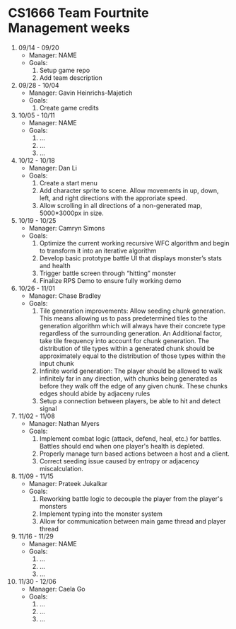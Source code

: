 # CS1666 Team Fourtnite Management weeks

1. 09/14 - 09/20
	* Manager: NAME
	* Goals:
		1. Setup game repo
		2. Add team description
2. 09/28 - 10/04
	* Manager: Gavin Heinrichs-Majetich
	* Goals:
		1. Create game credits
2. 10/05 - 10/11
	* Manager: NAME
	* Goals:
		1. ...
		1. ...
		1. ...
2. 10/12 - 10/18
	* Manager: Dan Li
	* Goals:
		1. Create a start menu
		2. Add character sprite to scene. Allow movements in up, down, left, and right directions with the approriate speed. 
		3. Allow scrolling in all directions of a non-generated map, 5000*3000px in size.
2. 10/19 - 10/25
	* Manager: Camryn Simons
	* Goals:
		1. Optimize the current working recursive WFC algorithm and begin to transform it into an iterative algorithm
		2. Develop basic prototype battle UI that displays monster’s stats and health
		3. Trigger battle screen through “hitting” monster
		4. Finalize RPS Demo to ensure fully working demo 
2. 10/26 - 11/01
	* Manager: Chase Bradley
	* Goals:
		1. Tile generation improvements: Allow seeding chunk generation. This means allowing us to pass predetermined tiles to the generation algorithm which will always have their concrete type regardless of the surrounding generation. An Additional factor, take tile frequency into account for chunk generation.  The distribution of tile types within a generated chunk should be approximately equal to the distribution of those types within the input chunk
		2. Infinite world generation: The player should be allowed to walk infinitely far in any direction, with chunks being generated as before they walk off the edge of any given chunk. These chunks edges should abide by adjaceny rules
		3. Setup a connection between players, be able to hit and detect signal
2. 11/02 - 11/08
	* Manager: Nathan Myers
	* Goals:
		1. Implement combat logic (attack, defend, heal, etc.) for battles. Battles should end when one player's health is depleted.
		2. Properly manage turn based actions between a host and a client.
		3. Correct seeding issue caused by entropy or adjacency miscalculation.
2. 11/09 - 11/15
	* Manager: Prateek Jukalkar
	* Goals:
		1. Reworking battle logic to decouple the player from the player's monsters
		1. Implement typing into the monster system
		1. Allow for communication between main game thread and player thread
2. 11/16 - 11/29
	* Manager: NAME
	* Goals:
		1. ...
		1. ...
		1. ...
2. 11/30 - 12/06
	* Manager: Caela Go
	* Goals:
		1. ...
		1. ...
		1. ...		
